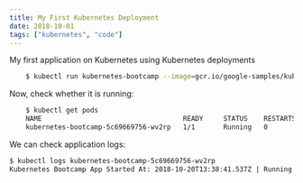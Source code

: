 ```yaml
---
title: My First Kubernetes Deployment
date: 2018-10-01
tags: ["kubernetes", "code"]
---
```


My first application on Kubernetes using Kubernetes deployments

<!--more-->

```sh
    $ kubectl run kubernetes-bootcamp --image=gcr.io/google-samples/kubernetes-bootcamp:v1 --port=8080
```

Now, check whether it is running:
```sh
    $ kubectl get pods
    NAME                                   READY     STATUS    RESTARTS   AGE
    kubernetes-bootcamp-5c69669756-wv2rp   1/1       Running   0          11s
```

We can check application logs:
```sh
$ kubectl logs kubernetes-bootcamp-5c69669756-wv2rp
Kubernetes Bootcamp App Started At: 2018-10-20T13:38:41.537Z | Running On:  kubernetes-bootcamp-5c69669756-wv2rp
```
